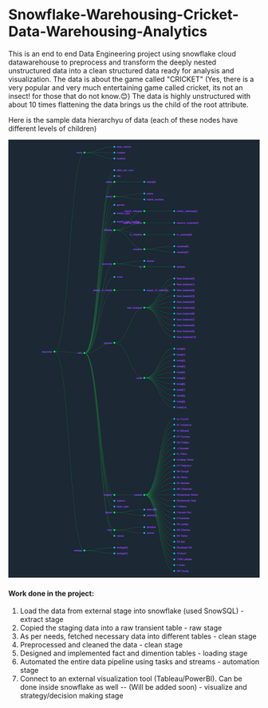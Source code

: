 # Snowflake-Warehousing-Cricket-Data-Warehousing-Analytics

This is an end to end Data Engineering project using snowflake cloud datawarehouse to preprocess and transform the deeply nested unstructured data into a clean structured data ready for analysis and visualization. 
The data is about the game called "CRICKET" (Yes, there is a very popular and very much entertaining game called cricket, its not an insect! for those that do not know.😊) 
The data is highly unstructured with about 10 times flattening the data brings us the child of the root attribute.  

Here is the sample data hierarchyu of data (each of these nodes have different levels of children)

![Alt text](https://github.com/Bhuvan421/Snowflake-Warehousing-Cricket-Data-Analytics/blob/efc537f874cfc292cc6c930d56f27f917aeab1f4/sample-data-hierarchy.png)


#### Work done in the project:
1. Load the data from external stage into snowflake (used SnowSQL) - extract stage
2. Copied the staging data into a raw transient table - raw stage
3. As per needs, fetched necessary data into different tables - clean stage
4. Preprocessed and cleaned the data - clean stage
5. Designed and implemented fact and dimention tables - loading stage
6. Automated the entire data pipeline using tasks and streams - automation stage
7. Connect to an external visualization tool (Tableau/PowerBI). Can be done inside snowflake as well -- (Will be added soon) - visualize and strategy/decision making stage

